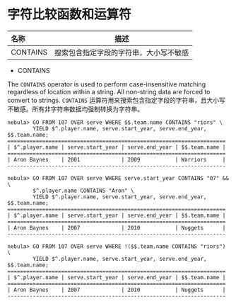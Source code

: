 # 字符比较函数和运算符

| 名称      | 描述                 |
|:-----    | :------------------: |
| CONTAINS | 搜索包含指定字段的字符串，大小写不敏感 |

* CONTAINS

The `CONTAINS` operator is used to perform case-insensitive matching regardless of location within a string. All non-string data are forced to convert to strings.
`CONTAINS` 运算符用来搜索包含指定字段的字符串，且大小写不敏感。所有非字符串数据均强制转换为字符串。

```ngql
nebula> GO FROM 107 OVER serve WHERE $$.team.name CONTAINS "riors" \
        YIELD $^.player.name, serve.start_year, serve.end_year, $$.team.name;
=====================================================================
| $^.player.name | serve.start_year | serve.end_year | $$.team.name |
=====================================================================
| Aron Baynes    | 2001             | 2009           | Warriors     |
---------------------------------------------------------------------
```

```ngql
nebula> GO FROM 107 OVER serve WHERE serve.start_year CONTAINS "07" && \
        $^.player.name CONTAINS "Aron" \
        YIELD $^.player.name, serve.start_year, serve.end_year, $$.team.name;
=====================================================================
| $^.player.name | serve.start_year | serve.end_year | $$.team.name |
=====================================================================
| Aron Baynes    | 2007             | 2010           | Nuggets      |
---------------------------------------------------------------------
```

```ngql
nebula> GO FROM 107 OVER serve WHERE !($$.team.name CONTAINS "riors") \
        YIELD $^.player.name, serve.start_year, serve.end_year, $$.team.name;
=====================================================================
| $^.player.name | serve.start_year | serve.end_year | $$.team.name |
=====================================================================
| Aron Baynes    | 2007             | 2010           | Nuggets      |
---------------------------------------------------------------------
```
